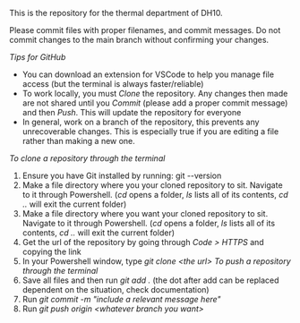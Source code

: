 This is the repository for the thermal department of DH10. 

Please commit files with proper filenames, and commit messages. Do not commit changes to the main branch without confirming your changes.

*Tips for GitHub* 
- You can download an extension for VSCode to help you manage file access (but the terminal is always faster/reliable)
- To work locally, you must *Clone* the repository. Any changes then made are not shared until you *Commit* (please add a proper commit message) and then *Push*. This will update the repository for everyone
- In general, work on a branch of the repository, this prevents any unrecoverable changes. This is especially true if you are editing a file rather than making a new one.

*To clone a repository through the terminal*
1. Ensure you have Git installed by running: git --version
2. Make a file directory where you  your cloned repository to sit. Navigate to it through Powershell. (*cd* opens a folder, *ls* lists all of its contents, *cd ..* will exit the current folder)
2. Make a file directory where you want your cloned repository to sit. Navigate to it through Powershell. (*cd* opens a folder, *ls* lists all of its contents, *cd ..* will exit the current folder)
3. Get the url of the repository by going through *Code > HTTPS* and copying the link
4. In your Powershell window, type *git clone \<the url\>*
*To push a repository through the terminal*
5. Save all files and then run *git add .* (the dot after add can be replaced dependent on the situation, check documentation)
6. Run *git commit -m "include a relevant message here"*
7. Run *git push origin \<whatever branch you want\>*
